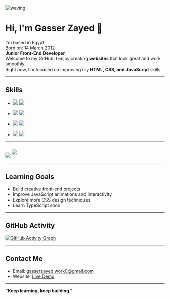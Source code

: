 ![waving](https://capsule-render.vercel.app/api?type=waving&height=200&text=Welcome!&fontAlign=80&fontAlignY=40&color=gradient)
# Hi, I'm Gasser Zayed 👋
I'm based in Egypt.  
Born on: 14 March 2012  
**Junior Front-End Developer**  
Welcome to my GitHub! I enjoy creating **websites** that look great and work smoothly.  
Right now, I’m focused on improving my **HTML, CSS, and JavaScript** skills.

---

## Skills
  - <img src="https://img.shields.io/badge/HTML5-E34F26?style=for-the-badge&logo=html5&logoColor=white" />  <img src="https://img.shields.io/badge/CSS3-1572B6?style=for-the-badge&logo=css3&logoColor=white" />

  - <img   src="https://img.shields.io/badge/JavaScript-F7DF1E?style=for-the-badge&logo=javascript&logoColor=black" />   <img   src="https://img.shields.io/badge/Bootstrap-563D7C?style=for-the-badge&logo=bootstrap&logoColor=white" />

  - <img  src="https://img.shields.io/badge/Axios-007FFF?style=for-the-badge&logo=axios&logoColor=white" />   <img  src="https://img.shields.io/badge/Vite-646CFF?style=for-the-badge&logo=vite&logoColor=white" />

  - <img  src="https://img.shields.io/badge/GitHub-181717?style=for-the-badge&logo=github&logoColor=white" />    <img   src="https://img.shields.io/badge/Git-F05032?style=for-the-badge&logo=git&logoColor=white" />




---

  <img src="https://github-readme-stats.vercel.app/api/top-langs/?username=gasserdev&layout=compact&theme=dark" />
  <img style='margin:10px auto' src="https://img.shields.io/github/followers/gasserdev?style=for-the-badge" /> 
  
---

## Learning Goals
- Build creative front-end projects
- Improve JavaScript animations and interactivity
- Explore more CSS design techniques
- Learn TypeScript soon

---

## GitHub Activity
[![GitHub Activity Graph](https://github-readme-activity-graph.vercel.app/graph?username=gasserdev&theme=tokyo-night)](https://github.com/gasserdev)

---

## Contact Me
- Email: gasserzayed.work0@gmail.com  
- Website: [Live Demo](https://gasserzayed.vercel.app/)

---

**"Keep learning, keep building."**
